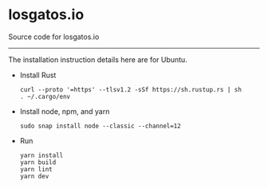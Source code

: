 # losgatos.io
Source code for losgatos.io

---

The installation instruction details here are for Ubuntu.

- Install Rust 

      curl --proto '=https' --tlsv1.2 -sSf https://sh.rustup.rs | sh
      . ~/.cargo/env

- Install node, npm, and yarn

      sudo snap install node --classic --channel=12

- Run

      yarn install
      yarn build   
      yarn lint
      yarn dev
